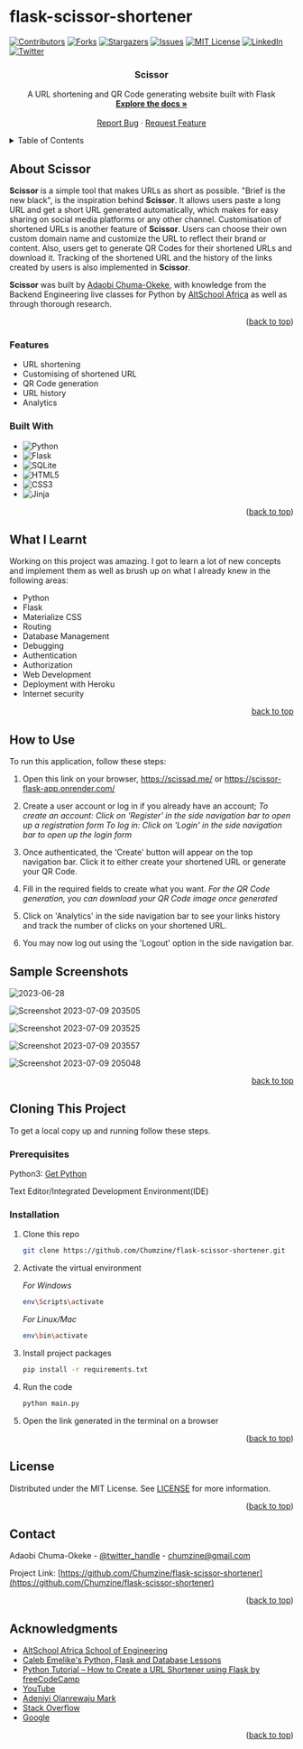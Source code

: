 # flask-scissor-shortener

<!-- PROJECT SHIELDS -->

[![Contributors][contributors-shield]][contributors-url]
[![Forks][forks-shield]][forks-url]
[![Stargazers][stars-shield]][stars-url]
[![Issues][issues-shield]][issues-url]
[![MIT License][license-shield]][license-url]
[![LinkedIn][linkedin-shield]][linkedin-url]
[![Twitter][twitter-shield]][twitter-url]


<h3 align="center">Scissor</h3>

  <p align="center">
    A URL shortening and QR Code generating website built with Flask
    <br />
    <a href="https://github.com/Chumzine/flask-scissor-shortener"><strong>Explore the docs »</strong></a>
    <br />
    <br />
    <a href="https://github.com/Chumzine/repo_name/issues">Report Bug</a>
    ·
    <a href="https://github.com/Chumzine/repo_name/issues">Request Feature</a>
  </p>
</div>



<!-- TABLE OF CONTENTS -->
<details>
  <summary>Table of Contents</summary>
  <ol>
    <li>
      <a href="#about-the-project">About Scissor</a>
      <ul>
        <li><a href="#features">Features</a></li>
        <li><a href="#built-with">Built With</a></li>
      </ul>
    </li>
    <li>
      <a href="#what-i-learnt">What I Learnt</a></li>
    <li>
      <a href="#how-to-use">How to Use</a>
      ul>
        <li><a href="#sample">Sample Screenshots</a></li>
      </ul>
    </li>
    <li>
      <a href="#clonining-this-project">Cloning This Project</a>
      <ul>
        <li><a href="#prerequisites">Prerequisites</a></li>
        <li><a href="#installation">Installation</a></li>
      </ul>
    </li>
    <li><a href="#license">License</a></li>
    <li><a href="#contact">Contact</a></li>
    <li><a href="#acknowledgments">Acknowledgments</a></li>
  </ol>
</details>



<!-- ABOUT THE PROJECT -->
## About Scissor

**Scissor** is a simple tool that makes URLs as short as possible. "Brief is the new black", is the inspiration behind **Scissor**. It allows users paste a long URL and get a short URL generated automatically, which makes for easy sharing on social media platforms or any other channel.
Customisation of shortened URLs is another feature of **Scissor**. Users can choose their own custom domain name and customize the URL to reflect their brand or content. Also, users get to generate QR Codes for their shortened URLs and download it. Tracking of the shortened URL and the history of the links created by users is also implemented in **Scissor**.

**Scissor** was built by <a href="https://github.com/Chumzine/">Adaobi Chuma-Okeke</a>, with knowledge from the Backend Engineering live classes for Python by <a href="https://thealtschool.com/">AltSchool Africa</a> as well as through thorough research.

<p align="right">(<a href="#readme-top">back to top</a>)</p>



### Features

* URL shortening
* Customising of shortened URL
* QR Code generation
* URL history
* Analytics



### Built With

* ![Python][python]
* ![Flask][flask]
* ![SQLite][sqlite]
* ![HTML5][html5]
* ![CSS3][css3]
* ![Jinja][jinja]

<p align="right">(<a href="#readme-top">back to top</a>)</p>



<!-- What I Learnt from Building this Blog -->
## What I Learnt

Working on this project was amazing. I got to learn a lot of new concepts and implement them as well as brush up on what I already knew in the following areas:
* Python
* Flask
* Materialize CSS
* Routing
* Database Management
* Debugging
* Authentication
* Authorization
* Web Development
* Deployment with Heroku
* Internet security

<p align="right"><a href="#readme-top">back to top</a></p>




<!-- HOW TO USE -->
## How to Use

To run this application, follow these steps:

1. Open this link on your browser, https://scissad.me/ or https://scissor-flask-app.onrender.com/ 
   
2. Create a user account or log in if you already have an account;
   *To create an account: Click on 'Register' in the side navigation bar to open up a registration form*
   *To log in: Click on 'Login' in the side navigation bar to open up the login form*
   
3. Once authenticated, the 'Create' button will appear on the top navigation bar. Click it to either create your shortened URL or generate your QR Code.
   
4. Fill in the required fields to create what you want.
   *For the QR Code generation, you can download your QR Code image once generated*
   
6. Click on 'Analytics' in the side navigation bar to see your links history and track the number of clicks on your shortened URL.
 
7. You may now log out using the 'Logout' option in the side navigation bar.



## Sample Screenshots
![2023-06-28](https://github.com/Chumzine/flask-scissor-shortener/assets/86481843/5ff32f53-6cd0-45e0-bb97-176377f456fe)

![Screenshot 2023-07-09 203505](https://github.com/Chumzine/flask-scissor-shortener/assets/86481843/4e294083-72be-4adc-8192-95d7c6e2d161)

![Screenshot 2023-07-09 203525](https://github.com/Chumzine/flask-scissor-shortener/assets/86481843/52223bc9-7242-451f-9dab-0b30f5df5753)

![Screenshot 2023-07-09 203557](https://github.com/Chumzine/flask-scissor-shortener/assets/86481843/abe97e67-2b96-45b9-9c55-bb89bf685263)

![Screenshot 2023-07-09 205048](https://github.com/Chumzine/flask-scissor-shortener/assets/86481843/c620da4c-6d77-4de1-a071-9a8c7fb4bcee)



<p align="right"><a href="#readme-top">back to top</a></p>




<!-- CLONING THIS PROJECT -->
## Cloning This Project

To get a local copy up and running follow these steps.

### Prerequisites

Python3: [Get Python](https://www.python.org/downloads/)

Text Editor/Integrated Development Environment(IDE)

### Installation

1. Clone this repo
   ```sh
   git clone https://github.com/Chumzine/flask-scissor-shortener.git
   ```
2. Activate the virtual environment
   
   *For Windows*
   ```sh
   env\Scripts\activate
   ```
   *For Linux/Mac*
   ```sh
   env\bin\activate
   ```
4. Install project packages
   ```sh
   pip install -r requirements.txt
   ```
5. Run the code
   ```sh
   python main.py
   ```
6. Open the link generated in the terminal on a browser

<p align="right">(<a href="#readme-top">back to top</a>)</p>




<!-- LICENSE -->
## License

Distributed under the MIT License. See <a href="https://github.com/Chumzine/flask-scissor-shortener/blob/main/LICENSE">LICENSE</a> for more information.

<p align="right">(<a href="#readme-top">back to top</a>)</p>



<!-- CONTACT -->
## Contact

Adaobi Chuma-Okeke - [@twitter_handle](https://twitter.com/chumzine) - chumzine@gmail.com

Project Link: [https://github.com/Chumzine/flask-scissor-shortener](https://github.com/Chumzine/flask-scissor-shortener)

<p align="right">(<a href="#readme-top">back to top</a>)</p>



<!-- ACKNOWLEDGMENTS -->
## Acknowledgments

* [AltSchool Africa School of Engineering](https://altschoolafrica.com/schools/engineering)
* [Caleb Emelike's Python, Flask and Database Lessons](https://github.com/CalebEmelike)
* [Python Tutorial – How to Create a URL Shortener using Flask by freeCodeCamp](https://www.freecodecamp.org/news/python-tutorial-how-to-create-a-url-shortener-using-flask/)
* [YouTube](https://www.youtube.com)
* [Adeniyi Olanrewaju Mark](https://github.com/engrmarkk)
* [Stack Overflow](https://stackoverflow.com/)
* [Google](https://google.com)

<p align="right">(<a href="#readme-top">back to top</a>)</p>



<!-- MARKDOWN LINKS & IMAGES -->
<!-- https://www.markdownguide.org/basic-syntax/#reference-style-links -->
[contributors-shield]: https://img.shields.io/github/contributors/Chumzine/flask-scissor-shortener.svg?style=for-the-badge
[contributors-url]: https://github.com/Chumzine/flask-scissor-shortener/graphs/contributors
[forks-shield]: https://img.shields.io/github/forks/Chumzine/flask-scissor-shortener.svg?style=for-the-badge
[forks-url]: https://github.com/Chumzine/flask-scissor-shortener/network/members
[stars-shield]: https://img.shields.io/github/stars/Chumzine/flask-scissor-shortener.svg?style=for-the-badge
[stars-url]: https://github.com/Chumzine/flask-scissor-shortener/stargazers
[issues-shield]: https://img.shields.io/github/issues/Chumzine/flask-scissor-shortener.svg?style=for-the-badge
[issues-url]: https://github.com/Chumzine/flask-scissor-shortener/issues
[license-shield]: https://img.shields.io/github/license/Chumzine/flask-scissor-shortener.svg?style=for-the-badge
[license-url]: https://github.com/Chumzine/flask-scissor-shortener/blob/main/LICENSE
[linkedin-shield]: https://img.shields.io/badge/-LinkedIn-black.svg?style=for-the-badge&logo=linkedin&colorB=555
[linkedin-url]: https://linkedin.com/in/she-adaobi-chuma-okeke-3677a9140
[twitter-shield]: https://img.shields.io/badge/-@chumzine-1ca0f1?style=for-the-badge&logo=twitter&logoColor=white&link=https://twitter.com/chumzine
[twitter-url]: https://twitter.com/chumzine
[jinja]: https://img.shields.io/badge/jinja-white.svg?style=for-the-badge&logo=jinja&logoColor=black
[html5]: https://img.shields.io/badge/html5-%23E34F26.svg?style=for-the-badge&logo=html5&logoColor=white
[css3]: https://img.shields.io/badge/css3-%231572B6.svg?style=for-the-badge&logo=css3&logoColor=white
[python]: https://img.shields.io/badge/python-3670A0?style=for-the-badge&logo=python&logoColor=ffdd54
[flask]: https://img.shields.io/badge/flask-%23000.svg?style=for-the-badge&logo=flask&logoColor=white
[sqlite]: https://img.shields.io/badge/sqlite-%2307405e.svg?style=for-the-badge&logo=sqlite&logoColor=white
